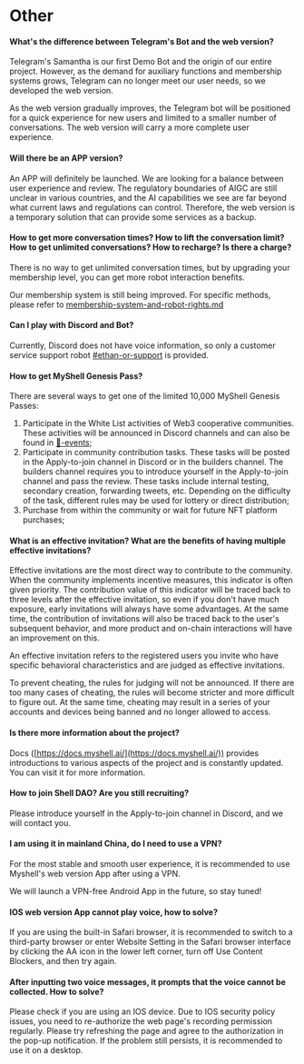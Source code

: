 # Other

#### What's the difference between Telegram's Bot and the web version?

Telegram's Samantha is our first Demo Bot and the origin of our entire project. However, as the demand for auxiliary functions and membership systems grows, Telegram can no longer meet our user needs, so we developed the web version.

As the web version gradually improves, the Telegram bot will be positioned for a quick experience for new users and limited to a smaller number of conversations. The web version will carry a more complete user experience.

#### Will there be an APP version?

An APP will definitely be launched. We are looking for a balance between user experience and review. The regulatory boundaries of AIGC are still unclear in various countries, and the AI capabilities we see are far beyond what current laws and regulations can control. Therefore, the web version is a temporary solution that can provide some services as a backup.

#### How to get more conversation times? How to lift the conversation limit? How to get unlimited conversations? How to recharge? Is there a charge?

There is no way to get unlimited conversation times, but by upgrading your membership level, you can get more robot interaction benefits.

Our membership system is still being improved. For specific methods, please refer to [membership-system-and-robot-rights.md](../product-manual/membership-system-and-robot-rights.md "mention")

#### Can I play with Discord and Bot?

Currently, Discord does not have voice information, so only a customer service support robot [#ethan-or-support](../product-manual/robot-introduction.md#ethan-or-support "mention") is provided.

#### How to get MyShell Genesis Pass?

There are several ways to get one of the limited 10,000 MyShell Genesis Passes:

1. Participate in the White List activities of Web3 cooperative communities. These activities will be announced in Discord channels and can also be found in [🎉-events](../🎉-events/ "mention");
2. Participate in community contribution tasks. These tasks will be posted in the Apply-to-join channel in Discord or in the builders channel. The builders channel requires you to introduce yourself in the Apply-to-join channel and pass the review. These tasks include internal testing, secondary creation, forwarding tweets, etc. Depending on the difficulty of the task, different rules may be used for lottery or direct distribution;
3. Purchase from within the community or wait for future NFT platform purchases;

#### What is an effective invitation? What are the benefits of having multiple effective invitations?

Effective invitations are the most direct way to contribute to the community. When the community implements incentive measures, this indicator is often given priority. The contribution value of this indicator will be traced back to three levels after the effective invitation, so even if you don't have much exposure, early invitations will always have some advantages. At the same time, the contribution of invitations will also be traced back to the user's subsequent behavior, and more product and on-chain interactions will have an improvement on this.

An effective invitation refers to the registered users you invite who have specific behavioral characteristics and are judged as effective invitations.

To prevent cheating, the rules for judging will not be announced. If there are too many cases of cheating, the rules will become stricter and more difficult to figure out. At the same time, cheating may result in a series of your accounts and devices being banned and no longer allowed to access.

#### Is there more information about the project?

Docs ([https://docs.myshell.ai/](https://docs.myshell.ai/)) provides introductions to various aspects of the project and is constantly updated. You can visit it for more information.

#### How to join Shell DAO? Are you still recruiting?

Please introduce yourself in the Apply-to-join channel in Discord, and we will contact you.

#### I am using it in mainland China, do I need to use a VPN?

For the most stable and smooth user experience, it is recommended to use Myshell's web version App after using a VPN.

We will launch a VPN-free Android App in the future, so stay tuned!

#### IOS web version App cannot play voice, how to solve?

If you are using the built-in Safari browser, it is recommended to switch to a third-party browser or enter Website Setting in the Safari browser interface by clicking the AA icon in the lower left corner, turn off Use Content Blockers, and then try again.

#### After inputting two voice messages, it prompts that the voice cannot be collected. How to solve?

Please check if you are using an IOS device. Due to IOS security policy issues, you need to re-authorize the web page's recording permission regularly. Please try refreshing the page and agree to the authorization in the pop-up notification. If the problem still persists, it is recommended to use it on a desktop.